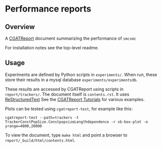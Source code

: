 # Performance reports

## Overview

A [CGATReport](https://www.cgat.org/downloads/public/CGATReport) document summarizing
the performance of `smcsmc`

For installation notes see the top-level readme.
        
## Usage

Experiments are defined by Python scripts in `experiments/`.  When run, these store
their results in a mysql database `experiments/experimentsdb`.

These results are accessed by CGATReport using scripts in `report/trackers/`.  The
document itself is `contents.rst`.  It uses [ReStructuredText](http://docutils.sourceforge.net/docs/user/rst/quickref.html)
See the [CGATReport Tutorials](https://www.cgat.org/downloads/public/CGATReport/documentation/Tutorials.html) for various
examples.

Plots can be tested using `cgatreport-test`, for example like this:

```        
cgatreport-test --path=trackers -t TrackerConstPopSize.ConstpopsizeLengthdependence -r sb-box-plot -o yrange=4000,20000
```
                
To view the document, type `make html` and point a browser to `report/_build/html/contents.html`.
